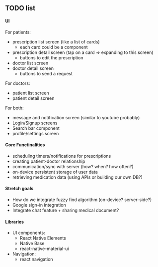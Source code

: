 ## TODO list
#### UI  
For patients:
- prescription list screen (like a list of cards)
    - each card could be a component
- prescription detail screen (tap on a card => expanding to this screen)
    - buttons to edit the prescription
- doctor list screen 
- doctor detail screen
    - buttons to send a request

For doctors:
- patient list screen
- patient detail screen

For both:
- message and notification screen (similar to youtube probably)
- Login/Signup screens
- Search bar component
- profile/settings screen

#### Core Functinalities 
- scheduling timers/notifications for prescriptions
- creating patient-doctor relationship
- communication/sync with server (how? when? how often?)
- on-device persistent storage of user data
- retrieving medication data (using APIs or building our own DB?)


#### Stretch goals
- How do we integrate fuzzy find algorithm (on-device? server-side?)
- Google sign-in integration
- Integrate chat feature + sharing medical document?


#### Libraries 
- UI components:
    - React Native Elements 
    - Native Base
    - react-native-material-ui
- Navigation:
    - react navigation

